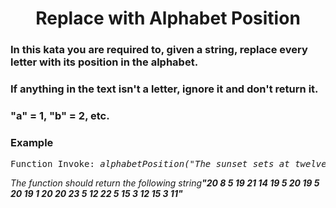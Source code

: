 <div align = "center">

# Replace with Alphabet Position

</div>

<h3>In this kata you are required to, given a string, replace every letter with its position in the alphabet.</h3>

 <h3>If anything in the text isn't a letter, ignore it and don't return it.</h3>
 <h3>"a" = 1, "b" = 2, etc.</h3>
  
  </div>

<h3>Example</h3>
<pre>
Function Invoke: <em>alphabetPosition("The sunset sets at twelve o' clock.")</em>
</pre>

<p>

<em>The function should return the following string<strong>"20 8 5 19 21 14 19 5 20 19 5 20 19 1 20 20 23 5 12 22 5 15 3 12 15 3 11"</strong>
</em>

</p>
